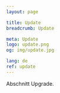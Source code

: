 ```yaml
---
layout: page

title: Update
breadcrumb: Update

meta: Update
logo: update.png
og: img/update.jpg

lang: de
ref: update
---
```


Abschnitt Upgrade.
